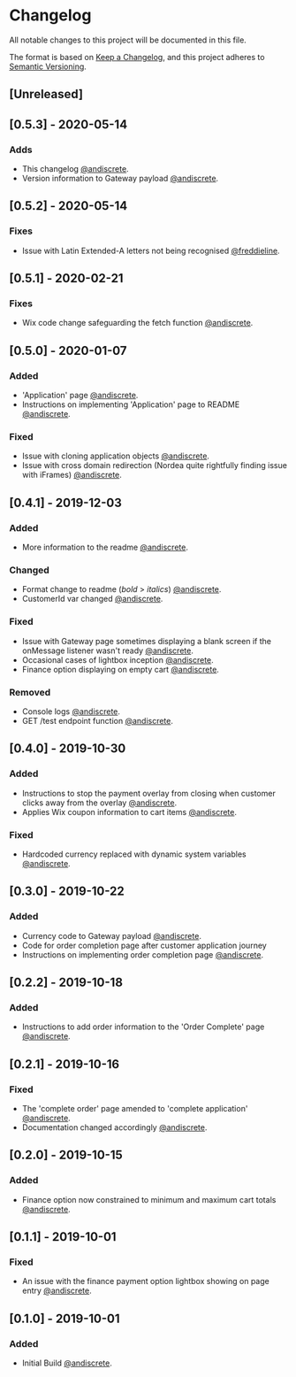 # Changelog
All notable changes to this project will be documented in this file.

The format is based on [Keep a Changelog](https://keepachangelog.com/en/1.0.0/),
and this project adheres to [Semantic Versioning](https://semver.org/spec/v2.0.0.html).

## [Unreleased]

## [0.5.3] - 2020-05-14

### Adds
- This changelog [@andiscrete](https://github.com/andiscrete).
- Version information to Gateway payload [@andiscrete](https://github.com/andiscrete).

## [0.5.2] - 2020-05-14

### Fixes
- Issue with Latin Extended-A letters not being recognised [@freddieline](https://github.com/freddieline).

## [0.5.1] - 2020-02-21

### Fixes
- Wix code change safeguarding the fetch function [@andiscrete](https://github.com/andiscrete).

## [0.5.0] - 2020-01-07

### Added
- 'Application' page [@andiscrete](https://github.com/andiscrete).
- Instructions on implementing 'Application' page to README [@andiscrete](https://github.com/andiscrete).

### Fixed
- Issue with cloning application objects [@andiscrete](https://github.com/andiscrete).
- Issue with cross domain redirection (Nordea quite rightfully finding issue with iFrames) [@andiscrete](https://github.com/andiscrete).

## [0.4.1] - 2019-12-03

### Added
- More information to the readme [@andiscrete](https://github.com/andiscrete).

### Changed
- Format change to readme (*bold* > _italics_) [@andiscrete](https://github.com/andiscrete).
- CustomerId var changed [@andiscrete](https://github.com/andiscrete).

### Fixed
- Issue with Gateway page sometimes displaying a blank screen if the onMessage listener wasn't ready [@andiscrete](https://github.com/andiscrete).
- Occasional cases of lightbox inception [@andiscrete](https://github.com/andiscrete).
- Finance option displaying on empty cart [@andiscrete](https://github.com/andiscrete).

### Removed
- Console logs [@andiscrete](https://github.com/andiscrete).
- GET /test endpoint function [@andiscrete](https://github.com/andiscrete).

## [0.4.0] - 2019-10-30
### Added
- Instructions to stop the payment overlay from closing when customer clicks away from the overlay [@andiscrete](https://github.com/andiscrete).
- Applies Wix coupon information to cart items [@andiscrete](https://github.com/andiscrete).

### Fixed
- Hardcoded currency replaced with dynamic system variables  [@andiscrete](https://github.com/andiscrete).

## [0.3.0] - 2019-10-22
### Added
- Currency code to Gateway payload [@andiscrete](https://github.com/andiscrete).
- Code for order completion page after customer application journey
- Instructions on implementing order completion page [@andiscrete](https://github.com/andiscrete).

## [0.2.2] - 2019-10-18
### Added
- Instructions to add order information to the 'Order Complete' page [@andiscrete](https://github.com/andiscrete).

## [0.2.1] - 2019-10-16
### Fixed
- The 'complete order' page amended to 'complete application' [@andiscrete](https://github.com/andiscrete).
- Documentation changed accordingly [@andiscrete](https://github.com/andiscrete).

## [0.2.0] - 2019-10-15
### Added
- Finance option now constrained to minimum and maximum cart totals [@andiscrete](https://github.com/andiscrete).

## [0.1.1] - 2019-10-01
### Fixed
- An issue with the finance payment option lightbox showing on page entry [@andiscrete](https://github.com/andiscrete).

## [0.1.0] - 2019-10-01
### Added
- Initial Build [@andiscrete](https://github.com/andiscrete).
